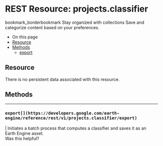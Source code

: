  
#  REST Resource: projects.classifier
bookmark_borderbookmark Stay organized with collections  Save and categorize content based on your preferences.
  * On this page
  * [Resource](https://developers.google.com/earth-engine/reference/rest/v1/projects.classifier#resource)
  * [Methods](https://developers.google.com/earth-engine/reference/rest/v1/projects.classifier#methods)
    * [export](https://developers.google.com/earth-engine/reference/rest/v1/projects.classifier#export)


## Resource
There is no persistent data associated with this resource.
## Methods  
---  
### `export[](https://developers.google.com/earth-engine/reference/rest/v1/projects.classifier/export)`
|  Initiates a batch process that computes a classifier and saves it as an Earth Engine asset.  
Was this helpful?
